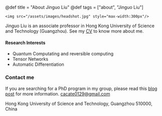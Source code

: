 @def title = "About Jinguo Liu"
@def tags = ["about", "Jinguo Liu"]

~~~
<img src="/assets/images/headshot.jpg" style="max-width:300px"/>
~~~
Jinguo Liu is an associate professor in Hong Kong University of Science and Technology (Guangzhou).
See my [CV](https://github.com/GiggleLiu/CV/raw/master/cv.pdf) to know more about me.

#### Research Interests
* Quantum Computating and reversible computing
* Tensor Networks
* Automatic Differentiation

### Contact me

If you are searching for a PhD program in my group, please read this [blog post](https://zhuanlan.zhihu.com/p/566530117) for more information.
[cacate0129@gmail.com](mailto:cacate0129@gmail.com)

Hong Kong University of Science and Technology, Guangzhou 510000, China


